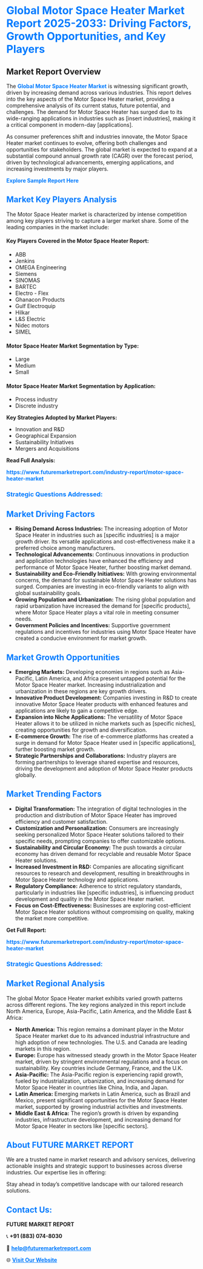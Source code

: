 <h1 style="color: #007BFF;">Global Motor Space Heater Market Report 2025-2033: Driving Factors, Growth Opportunities, and Key Players</h1>

<section id="overview">
<h2>Market Report Overview</h2>
<p>The <a href="https://www.futuremarketreport.com/industry-report/motor-space-heater-market" style="color: #007BFF; text-decoration: none;"><strong>Global Motor Space Heater Market</strong></a> is witnessing significant growth, driven by increasing demand across various industries. This report delves into the key aspects of the Motor Space Heater market, providing a comprehensive analysis of its current status, future potential, and challenges. The demand for Motor Space Heater has surged due to its wide-ranging applications in industries such as [insert industries], making it a critical component in modern-day [applications].</p>
<p>As consumer preferences shift and industries innovate, the Motor Space Heater market continues to evolve, offering both challenges and opportunities for stakeholders. The global market is expected to expand at a substantial compound annual growth rate (CAGR) over the forecast period, driven by technological advancements, emerging applications, and increasing investments by major players.</p>
</section>

<section id="overview">
<p><a href="https://www.futuremarketreport.com/request-sample/reportId=104633" style="color: #007BFF; text-decoration: none;"><strong>Explore Sample Report Here</strong></a></p>
</section>

<section id="key-players">
<h2 style="color: #007BFF;">Market Key Players Analysis</h2>
<p>The Motor Space Heater market is characterized by intense competition among key players striving to capture a larger market share. Some of the leading companies in the market include:</p>
<h4>Key Players Covered in the Motor Space Heater Report:</h4>
<ul><li>ABB</li><li>Jenkins</li><li>OMEGA Engineering</li><li>Siemens</li><li>SINOMAS</li><li>BARTEC</li><li>Electro - Flex</li><li>Ghanacon Products</li><li>Gulf Electroquip</li><li>Hilkar</li><li>L&amp;S Electric</li><li>Nidec motors</li><li>SIMEL</li></ul>
<h4>Motor Space Heater Market Segmentation by Type:</h4>
<ul><li>Large</li><li>Medium</li><li>Small</li></ul>

<h4>Motor Space Heater Market Segmentation by Application:</h4>
<ul><li>Process industry</li><li>Discrete industry</li></ul>
<p><strong>Key Strategies Adopted by Market Players:</strong></p>
<ul>
<li>Innovation and R&D</li>
<li>Geographical Expansion</li>
<li>Sustainability Initiatives</li>
<li>Mergers and Acquisitions</li>
</ul>
</section>

<section>
<p><strong>Read Full Analysis: </strong></p><a href="https://www.futuremarketreport.com/industry-report/motor-space-heater-market" style="color: #007BFF; text-decoration: none;"><strong>https://www.futuremarketreport.com/industry-report/motor-space-heater-market</strong></a>
<h3 style="color: #007BFF;">Strategic Questions Addressed:</h3>
</section>

<section id="driving-factors">
<h2 style="color: #007BFF;">Market Driving Factors</h2>
<ul>
<li><strong>Rising Demand Across Industries:</strong> The increasing adoption of Motor Space Heater in industries such as [specific industries] is a major growth driver. Its versatile applications and cost-effectiveness make it a preferred choice among manufacturers.</li>
<li><strong>Technological Advancements:</strong> Continuous innovations in production and application technologies have enhanced the efficiency and performance of Motor Space Heater, further boosting market demand.</li>
<li><strong>Sustainability and Eco-Friendly Initiatives:</strong> With growing environmental concerns, the demand for sustainable Motor Space Heater solutions has surged. Companies are investing in eco-friendly variants to align with global sustainability goals.</li>
<li><strong>Growing Population and Urbanization:</strong> The rising global population and rapid urbanization have increased the demand for [specific products], where Motor Space Heater plays a vital role in meeting consumer needs.</li>
<li><strong>Government Policies and Incentives:</strong> Supportive government regulations and incentives for industries using Motor Space Heater have created a conducive environment for market growth.</li>
</ul>
</section>

<section id="growth-opportunities">
<h2 style="color: #007BFF;">Market Growth Opportunities</h2>
<ul>
<li><strong>Emerging Markets:</strong> Developing economies in regions such as Asia-Pacific, Latin America, and Africa present untapped potential for the Motor Space Heater market. Increasing industrialization and urbanization in these regions are key growth drivers.</li>
<li><strong>Innovative Product Development:</strong> Companies investing in R&D to create innovative Motor Space Heater products with enhanced features and applications are likely to gain a competitive edge.</li>
<li><strong>Expansion into Niche Applications:</strong> The versatility of Motor Space Heater allows it to be utilized in niche markets such as [specific niches], creating opportunities for growth and diversification.</li>
<li><strong>E-commerce Growth:</strong> The rise of e-commerce platforms has created a surge in demand for Motor Space Heater used in [specific applications], further boosting market growth.</li>
<li><strong>Strategic Partnerships and Collaborations:</strong> Industry players are forming partnerships to leverage shared expertise and resources, driving the development and adoption of Motor Space Heater products globally.</li>
</ul>
</section>

<section id="trending-factors">
<h2 style="color: #007BFF;">Market Trending Factors</h2>
<ul>
<li><strong>Digital Transformation:</strong> The integration of digital technologies in the production and distribution of Motor Space Heater has improved efficiency and customer satisfaction.</li>
<li><strong>Customization and Personalization:</strong> Consumers are increasingly seeking personalized Motor Space Heater solutions tailored to their specific needs, prompting companies to offer customizable options.</li>
<li><strong>Sustainability and Circular Economy:</strong> The push towards a circular economy has driven demand for recyclable and reusable Motor Space Heater solutions.</li>
<li><strong>Increased Investment in R&D:</strong> Companies are allocating significant resources to research and development, resulting in breakthroughs in Motor Space Heater technology and applications.</li>
<li><strong>Regulatory Compliance:</strong> Adherence to strict regulatory standards, particularly in industries like [specific industries], is influencing product development and quality in the Motor Space Heater market.</li>
<li><strong>Focus on Cost-Effectiveness:</strong> Businesses are exploring cost-efficient Motor Space Heater solutions without compromising on quality, making the market more competitive.</li>
</ul>
</section>

<section>
<p><strong>Get Full Report: </strong></p><a href="https://www.futuremarketreport.com/industry-report/motor-space-heater-market" style="color: #007BFF; text-decoration: none;"><strong>https://www.futuremarketreport.com/industry-report/motor-space-heater-market</strong></a>
<h3 style="color: #007BFF;">Strategic Questions Addressed:</h3>
</section>


<section id="regional-analysis">
<h2 style="color: #007BFF;">Market Regional Analysis</h2>
<p>The global Motor Space Heater market exhibits varied growth patterns across different regions. The key regions analyzed in this report include North America, Europe, Asia-Pacific, Latin America, and the Middle East & Africa:</p>
<ul>
<li><strong>North America:</strong> This region remains a dominant player in the Motor Space Heater market due to its advanced industrial infrastructure and high adoption of new technologies. The U.S. and Canada are leading markets in this region.</li>
<li><strong>Europe:</strong> Europe has witnessed steady growth in the Motor Space Heater market, driven by stringent environmental regulations and a focus on sustainability. Key countries include Germany, France, and the U.K.</li>
<li><strong>Asia-Pacific:</strong> The Asia-Pacific region is experiencing rapid growth, fueled by industrialization, urbanization, and increasing demand for Motor Space Heater in countries like China, India, and Japan.</li>
<li><strong>Latin America:</strong> Emerging markets in Latin America, such as Brazil and Mexico, present significant opportunities for the Motor Space Heater market, supported by growing industrial activities and investments.</li>
<li><strong>Middle East & Africa:</strong> The region’s growth is driven by expanding industries, infrastructure development, and increasing demand for Motor Space Heater in sectors like [specific sectors].</li>
</ul>
</section>

<footer>
<h2 style="color: #007BFF;">About FUTURE MARKET REPORT</h2>
<p>We are a trusted name in market research and advisory services, delivering actionable insights and strategic support to businesses across diverse industries. Our expertise lies in offering:</p>

<p>Stay ahead in today’s competitive landscape with our tailored research solutions.</p>

<h2 style="color: #007BFF;">Contact Us:</h2>
<p><strong>FUTURE MARKET REPORT</strong></p>
<p>📞 <strong>+91 (883) 074-8030</strong></p>
<p>📧 <strong><a href="mailto:help@futuremarketreport.com" style="color: #007BFF;">help@futuremarketreport.com</a></strong></p>
<p>🌐 <strong><a href="https://www.futuremarketreport.com/" style="color: #007BFF;">Visit Our Website</a></strong></p>
</footer>